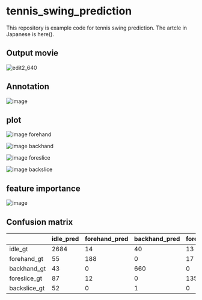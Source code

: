 # tennis_swing_prediction
This repository is example code for tennis swing prediction.
The artcle in Japanese is here().

## Output movie
![edit2_640](https://user-images.githubusercontent.com/34574033/65372275-b3c29100-dca8-11e9-854f-b4465c12643c.gif)

## Annotation

![image](https://user-images.githubusercontent.com/34574033/65372302-1c117280-dca9-11e9-971e-e6b44faf1b00.png)

## plot
![image](https://user-images.githubusercontent.com/34574033/65372315-51b65b80-dca9-11e9-9ecd-7178f2b023c9.png)
forehand

![image](https://user-images.githubusercontent.com/34574033/65372317-57ac3c80-dca9-11e9-9346-c7fc80d0c64b.png)
backhand

![image](https://user-images.githubusercontent.com/34574033/65372319-5a0e9680-dca9-11e9-9424-2c7d16d58013.png)
foreslice

![image](https://user-images.githubusercontent.com/34574033/65372320-5d098700-dca9-11e9-9da7-c4eb482a9196.png)
backslice

## feature importance
![image](https://user-images.githubusercontent.com/34574033/65372335-87f3db00-dca9-11e9-9c48-b65e0cddfe5b.png)

## Confusion matrix
|             |idle_pred      |forehand_pred  |backhand_pred  |foreslice_pred  |backslice_pred  |
|-------------|---------------|---------------|---------------|----------------|----------------|
|idle_gt      |2684          |14             |40             |13              |99             |
|forehand_gt  |55            |188            |0              |17              |0               |
|backhand_gt  |43             |0              |660            |0               |0               |
|foreslice_gt |87            |12            |0              |135           |0               |
|backslice_gt |52             |0              |1              |0               |295             |
